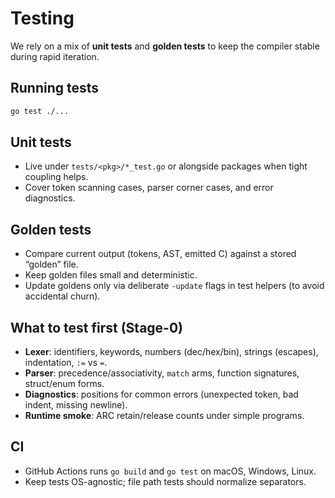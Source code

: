 # Testing

We rely on a mix of **unit tests** and **golden tests** to keep the compiler stable during rapid iteration.

## Running tests
```bash
go test ./...
```

## Unit tests

* Live under `tests/<pkg>/*_test.go` or alongside packages when tight coupling helps.
* Cover token scanning cases, parser corner cases, and error diagnostics.

## Golden tests

* Compare current output (tokens, AST, emitted C) against a stored “golden” file.
* Keep golden files small and deterministic.
* Update goldens only via deliberate `-update` flags in test helpers (to avoid accidental churn).

## What to test first (Stage-0)

* **Lexer**: identifiers, keywords, numbers (dec/hex/bin), strings (escapes), indentation, `:=` vs `=`.
* **Parser**: precedence/associativity, `match` arms, function signatures, struct/enum forms.
* **Diagnostics**: positions for common errors (unexpected token, bad indent, missing newline).
* **Runtime smoke**: ARC retain/release counts under simple programs.

## CI

* GitHub Actions runs `go build` and `go test` on macOS, Windows, Linux.
* Keep tests OS-agnostic; file path tests should normalize separators.
